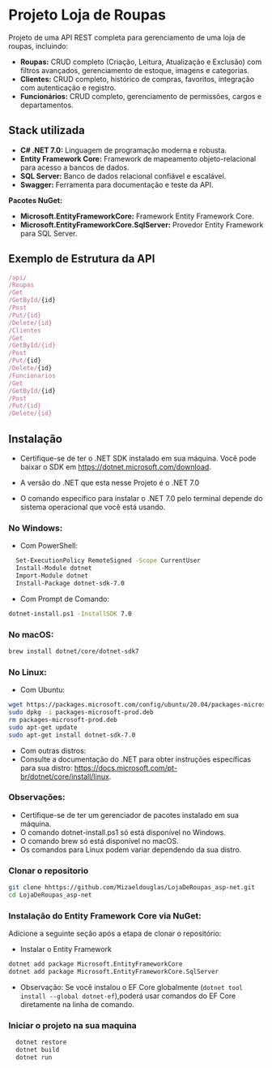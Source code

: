 
# Projeto Loja de Roupas

Projeto de uma API REST completa para gerenciamento de uma loja de roupas, incluindo:

- **Roupas:** CRUD completo (Criação, Leitura, Atualização e Exclusão) com filtros avançados, gerenciamento de estoque, imagens e categorias.
- **Clientes:** CRUD completo, histórico de compras, favoritos, integração com autenticação e registro.
- **Funcionários:** CRUD completo, gerenciamento de permissões, cargos e departamentos.


## Stack utilizada

- **C# .NET 7.0:** Linguagem de programação moderna e robusta.
- **Entity Framework Core:** Framework de mapeamento objeto-relacional para acesso a bancos de dados.
- **SQL Server:** Banco de dados relacional confiável e escalável.
- **Swagger:** Ferramenta para documentação e teste da API.

**Pacotes NuGet:**

- **Microsoft.EntityFrameworkCore:** Framework Entity Framework Core.
- **Microsoft.EntityFrameworkCore.SqlServer:** Provedor Entity Framework para SQL Server.

## Exemplo de Estrutura da API

```javascript
/api/
/Roupas
/Get
/GetById/{id}
/Post
/Put/{id}
/Delete/{id}
/Clientes
/Get
/GetById/{id}
/Post
/Put/{id}
/Delete/{id}
/Funcionarios
/Get
/GetById/{id}
/Post
/Put/{id}
/Delete/{id}
```


## Instalação
- Certifique-se de ter o .NET SDK instalado em sua máquina. Você pode baixar o SDK em https://dotnet.microsoft.com/download.

- A versão do .NET que esta nesse Projeto é o .NET 7.0

- O comando específico para instalar o .NET 7.0 pelo terminal depende do sistema operacional que você está usando.

### No Windows:
- Com PowerShell:
```bash
  Set-ExecutionPolicy RemoteSigned -Scope CurrentUser
  Install-Module dotnet
  Import-Module dotnet
  Install-Package dotnet-sdk-7.0
  ```
- Com Prompt de Comando:

```bash  
dotnet-install.ps1 -InstallSDK 7.0
```
### No macOS:
```bash  
brew install dotnet/core/dotnet-sdk7
```
### No Linux:

- Com Ubuntu:
```bash  
wget https://packages.microsoft.com/config/ubuntu/20.04/packages-microsoft-prod.deb -O packages-microsoft-prod.deb
sudo dpkg -i packages-microsoft-prod.deb
rm packages-microsoft-prod.deb
sudo apt-get update
sudo apt-get install dotnet-sdk-7.0
```
- Com outras distros:
- Consulte a documentação do .NET para obter instruções específicas para sua distro: https://docs.microsoft.com/pt-br/dotnet/core/install/linux.

### Observações:

- Certifique-se de ter um gerenciador de pacotes instalado em sua máquina.
- O comando dotnet-install.ps1 só está disponível no Windows.
- O comando brew só está disponível no macOS.
- Os comandos para Linux podem variar dependendo da sua distro.

### Clonar o repositorio
```bash
git clone hhttps://github.com/Mizaeldouglas/LojaDeRoupas_asp-net.git
cd LojaDeRoupas_asp-net
```

### Instalação do Entity Framework Core via NuGet:

Adicione a seguinte seção após a etapa de clonar o repositório:

- Instalar o Entity Framework
```bash
dotnet add package Microsoft.EntityFrameworkCore
dotnet add package Microsoft.EntityFrameworkCore.SqlServer
```
- Observação: Se você instalou o EF Core globalmente (```dotnet tool install --global dotnet-ef```),poderá usar comandos do EF Core diretamente na linha de comando.


### Iniciar o projeto na sua maquina

```bash
  dotnet restore
  dotnet build
  dotnet run
```

